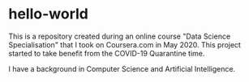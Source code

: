# hello-world
This is a repository created during an online course "Data Science Specialisation" that I took on Coursera.com in May 2020. This project started to take benefit from the COVID-19 Quarantine time.

I have a background in Computer Science and Artificial Intelligence.
